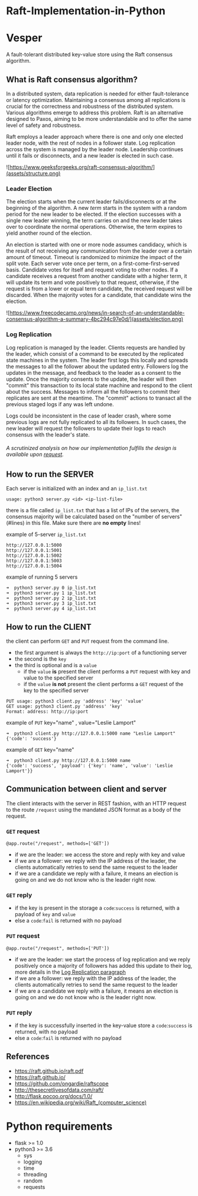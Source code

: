 # Raft-Implementation-in-Python

# Vesper
A fault-tolerant distributed key-value store using the Raft consensus algorithm.

## What is Raft consensus algorithm?

In a distributed system, data replication is needed for either fault-tolerance or latency optimization. Maintaining a consensus among all replications is crucial for the correctness and robustness of the distributed system. Various algorithms emerge to address this problem. Raft is an alternative designed to Paxos, aiming to be more understandable and to offer the same level of safety and robustness.

Raft employs a leader approach where there is one and only one elected leader node, with the rest of nodes in a follower state. Log replication across the system is managed by the leader node. Leadership continues until it fails or disconnects, and a new leader is elected in such case.

![https://www.geeksforgeeks.org/raft-consensus-algorithm/](assets/structure.png)

### Leader Election

The election starts when the current leader fails/disconnects or at the beginning of the algorithm. A new *term* starts in the system with a random period for the new leader to be elected. If the election successes with a single new leader winning, the term carries on and the new leader takes over to coordinate the normal operations. Otherwise, the term expires to yield another round of the election.

An election is started with one or more node assumes candidacy, which is the result of not receiving any communication from the leader over a certain amount of timeout. Timeout is randomized to minimize the impact of the split vote. Each server vote once per term, on a first-come-first-served basis. Candidate votes for itself and request voting to other nodes. If a candidate receives a request from another candidate with a higher term, it will update its term and vote positively to that request, otherwise, if the request is from a lower or equal term candidate, the received request will be discarded. When the majority votes for a candidate, that candidate wins the election. 

![https://www.freecodecamp.org/news/in-search-of-an-understandable-consensus-algorithm-a-summary-4bc294c97e0d/](assets/election.png)

### Log Replication

Log replication is managed by the leader. Clients requests are handled by the leader, which consist of a command to be executed by the replicated state machines in the system. The leader first logs this locally and spreads the messages to all the follower about the updated entry. Followers log the updates in the message, and feedback to the leader as a consent to the update. Once the majority consents to the update, the leader will then "commit" this transaction to its local state machine and respond to the client about the success. Messages to inform all the followers to commit their replicates are sent at the meantime. The "commit" actions to transact all the previous staged logs if any was left undone.

Logs could be inconsistent in the case of leader crash, where some previous logs are not fully replicated to all its followers. In such cases, the new leader will request the followers to update their logs to reach consensus with the leader's state.

###### A scrutinized analysis on how our implementation fulfills the design is available upon [request](mailto:dingpeng@uchicago.edu).

## How to run the SERVER

Each server is initialized with an index and an `ip_list.txt`
```
usage: python3 server.py <id> <ip-list-file>
```

there is a file called `ip_list.txt` that has a list of IPs of the servers, the consensus majority will be calculated based on the "number of servers" (#lines) in this file. Make sure there are **no empty** lines!

example of 5-server `ip_list.txt`

```
http://127.0.0.1:5000
http://127.0.0.1:5001
http://127.0.0.1:5002
http://127.0.0.1:5003
http://127.0.0.1:5004
```

 example of running 5 servers
```
➜  python3 server.py 0 ip_list.txt
➜  python3 server.py 1 ip_list.txt
➜  python3 server.py 2 ip_list.txt
➜  python3 server.py 3 ip_list.txt
➜  python3 server.py 4 ip_list.txt
```

## How to run the CLIENT
the client can perform `GET` and `PUT` request from the command line.

- the first argument is always the `http://ip:port` of a functioning server
- the second is the `key`
- the third is optional and is a `value`
  - if the `value` **is** present the client performs a `PUT` request with key and value to the specified server
  - if the `value` **is not** present the client performs a `GET` request of the key to the specified server

```
PUT usage: python3 client.py 'address' 'key' 'value'
GET usage: python3 client.py 'address' 'key'
Format: address: http://ip:port
```

example of `PUT` key="name" , value="Leslie Lamport"
```
➜  python3 client.py http://127.0.0.1:5000 name "Leslie Lamport"
{'code': 'success'}
```
example of `GET` key="name" 
```
➜  python3 client.py http://127.0.0.1:5000 name 
{'code': 'success', 'payload': {'key': 'name', 'value': 'Leslie Lamport'}}
```

## Communication between client and server

The client interacts with the server in REST fashion, with an HTTP request to the route `/request` using the mandated JSON format as a body of the request.

### `GET` request

`@app.route("/request", methods=['GET'])`

- if we are the leader: we access the store and reply with key and value
- if we are a follower: we reply with the IP address of the leader, the clients automatically retries to send the same request to the leader
- if we are a candidate we reply with a failure, it means an election is going on and we do not know who is the leader right now.

### `GET` reply

- if the key is present in the storage a `code`:`success` is returned, with a payload of `key` and `value`
- else a `code`:`fail` is returned with no payload

### `PUT` request

`@app.route("/request", methods=['PUT'])`

- if we are the leader: we start the process of log replication and we reply positively once a majority of followers has added this update to their log, more details in the [Log Replication paragraph](#log-replication) 
- if we are a follower: we reply with the IP address of the leader, the clients automatically retries to send the same request to the leader
- if we are a candidate we reply with a failure, it means an election is going on and we do not know who is the leader right now.

### `PUT` reply

- if the key is successfully inserted in the key-value store a `code`:`success` is returned, with no payload
- else a `code`:`fail` is returned with no payload

## References

- https://raft.github.io/raft.pdf
- https://raft.github.io/
- https://github.com/ongardie/raftscope
- http://thesecretlivesofdata.com/raft/
- http://flask.pocoo.org/docs/1.0/
- https://en.wikipedia.org/wiki/Raft_(computer_science)

# Python requirements
- flask >= 1.0
- python3 >= 3.6
  - sys
  - logging
  - time
  - threading
  - random
  - requests


